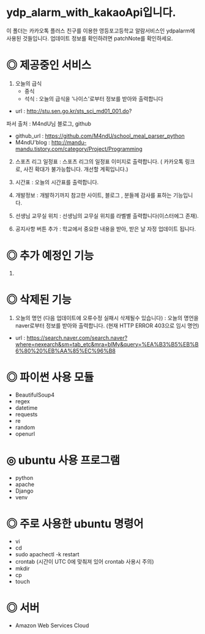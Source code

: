 # ydp_alarm_with_kakaoApi입니다.

이 폴더는 카카오톡 플러스 친구를 이용한 영등포고등학교 알람서비스인 ydpalarm에 사용된 것들입니다.
업데이트 정보를 확인하려면 patchNote를 확인하세요.

# ◎ 제공중인 서비스
1. 오늘의 급식
	- 중식
	- 석식
: 오늘의 급식을 '나이스'로부터 정보를 받아와 출력합니다
- url : http://stu.sen.go.kr/sts_sci_md01_001.do?

파서 출처 : M4ndU님 블로그, github
- github_url : https://github.com/M4ndU/school_meal_parser_python
- M4ndU'blog : http://mandu-mandu.tistory.com/category/Project/Programming

2. 스포츠 리그 일정표
: 스포츠 리그의 일정표 이미지로 출력합니다. ( 카카오톡 링크로, 사진 확대가 불가능합니다. 개선할 계획입니다.)

3. 시간표
: 오늘의 시간표를 출력합니다.

4. 개발정보
: 개발하기까지 참고한 사이트, 블로그 , 분들께 감사를 표하는 기능입니다.

5. 선생님 교무실 위치
: 선생님의 교무실 위치를 라벨별 출력합니다(이스터에그 존재).

6. 공지사항 버튼 추가
: 학교에서 중요한 내용을 받아, 받은 날 자정 업데이트 됩니다. 

# ◎ 추가 예정인 기능
1. 

# ◎ 삭제된 기능
1. 오늘의 명언 (다음 업데이트에 오류수정 실패시 삭제될수 있습니다)
: 오늘의 명언을 naver로부터 정보를 받아와 출력합니다. (현재 HTTP ERROR 403으로 임시 명언)
- url : https://search.naver.com/search.naver?where=nexearch&sm=tab_etc&mra=blMy&query=%EA%B3%B5%EB%B6%80%20%EB%AA%85%EC%96%B8


# ◎ 파이썬 사용 모듈
- BeautifulSoup4
- regex
- datetime
- requests
- re
- random
- openurl

# ◎ ubuntu 사용 프로그램
- python
- apache
- Django
- venv

# ◎ 주로 사용한 ubuntu 명령어
- vi
- cd
- sudo apachectl -k restart
- crontab (시간이 UTC 0에 맞춰져 있어 crontab 사용시 주의)
- mkdir
- cp
- touch

# ◎ 서버
- Amazon Web Services Cloud
